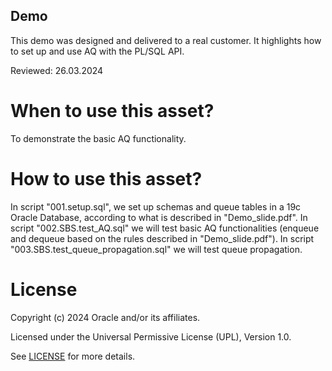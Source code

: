 ## Demo

This demo was designed and delivered to a real customer. It highlights how to set up and use AQ with the PL/SQL API.

Reviewed: 26.03.2024

# When to use this asset?

To demonstrate the basic AQ functionality. 

# How to use this asset?

In script "001.setup.sql", we set up schemas and queue tables in a 19c Oracle Database, according to what is described in "Demo_slide.pdf".
In script "002.SBS.test_AQ.sql" we will test basic AQ functionalities (enqueue and dequeue based on the rules described in "Demo_slide.pdf").
In script "003.SBS.test_queue_propagation.sql" we will test queue propagation.

# License

Copyright (c) 2024 Oracle and/or its affiliates.

Licensed under the Universal Permissive License (UPL), Version 1.0.

See [LICENSE](https://github.com/oracle-devrel/technology-engineering/blob/main/LICENSE) for more details.
